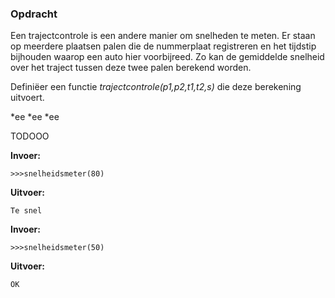 ### Opdracht
Een trajectcontrole is een andere manier om snelheden te meten. Er staan op meerdere plaatsen palen die de nummerplaat registreren en het tijdstip bijhouden waarop een auto hier voorbijreed. Zo kan de gemiddelde snelheid over het traject tussen deze twee palen berekend worden.

Definiëer een functie *trajectcontrole(p1,p2,t1,t2,s)* die deze berekening uitvoert.

*ee
*ee
*ee

TODOOO


**Invoer:**

    >>>snelheidsmeter(80)


**Uitvoer:**

    Te snel

**Invoer:**

    >>>snelheidsmeter(50)


**Uitvoer:**

    OK
